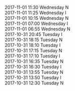 2017-11-01 11:30 Wednesday  N  
2017-11-01 11:25 Wednesday  I  
2017-11-01 10:15 Wednesday  N  
2017-11-01 07:00 Wednesday  I  
2017-11-01 06:55 Wednesday  N  
2017-10-31 20:45 Tuesday  I  
2017-10-31 18:15 Tuesday  N  
2017-10-31 18:10 Tuesday  I  
2017-10-31 17:15 Tuesday  N  
2017-10-31 17:10 Tuesday  I  
2017-10-31 16:35 Tuesday  N  
2017-10-31 16:30 Tuesday  I  
2017-10-31 13:55 Tuesday  N  
2017-10-31 13:50 Tuesday  I  
2017-10-31 12:30 Tuesday  N  
